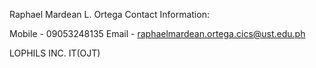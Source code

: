 Raphael Mardean L. Ortega
Contact Information:

Mobile - 09053248135
Email - raphaelmardean.ortega.cics@ust.edu.ph

LOPHILS INC. IT(OJT)

